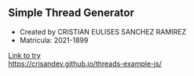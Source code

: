 ## Simple Thread Generator

- Created by CRISTIAN EULISES SANCHEZ RAMIREZ
- Matricula: 2021-1899

[Link to try](https://crisandev.github.io/threads-example-js/ "Link to try") <br>
https://crisandev.github.io/threads-example-js/